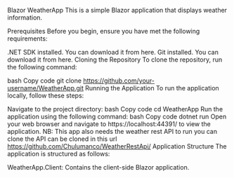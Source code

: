 ﻿Blazor WeatherApp
This is a simple Blazor application that displays weather information.

Prerequisites
Before you begin, ensure you have met the following requirements:

.NET SDK installed. You can download it from here.
Git installed. You can download it from here.
Cloning the Repository
To clone the repository, run the following command:

bash
Copy code
git clone https://github.com/your-username/WeatherApp.git
Running the Application
To run the application locally, follow these steps:

Navigate to the project directory:
bash
Copy code
cd WeatherApp
Run the application using the following command:
bash
Copy code
dotnet run
Open your web browser and navigate to https://localhost:44391/ to view the application.
NB: This app also needs the weather rest API to run you can clone the API can be cloned in this url  https://github.com/Chulumanco/WeatherRestApi/
Application Structure
The application is structured as follows:

WeatherApp.Client: Contains the client-side Blazor application.
